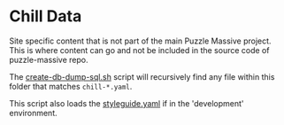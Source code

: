 # Chill Data

Site specific content that is not part of the main Puzzle Massive project. This
is where content can go and not be included in the source code of puzzle-massive
repo.

The [create-db-dump-sql.sh](../bin/create-db-dump-sql.sh) script will recursively
find any file within this folder that matches `chill-*.yaml`.

This script also loads the [styleguide.yaml](styleguide.yaml) if in the 'development'
environment.
